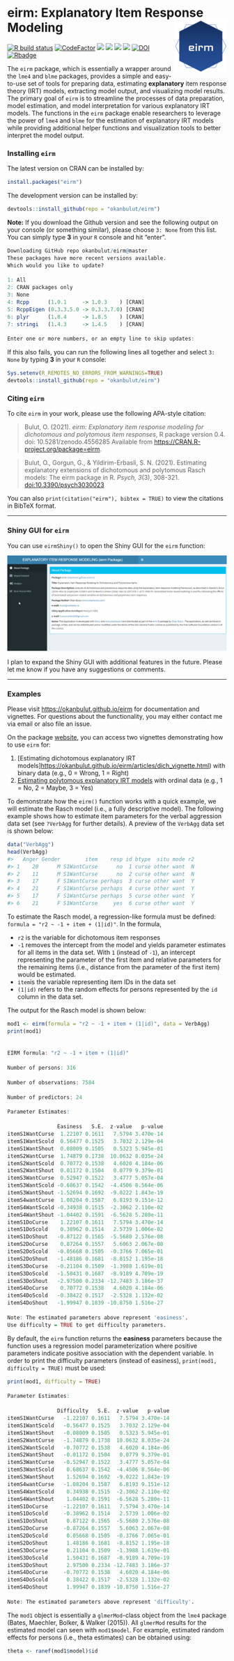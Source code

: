 
<!-- README.md is generated from README.Rmd. Please edit that file -->

# eirm: Explanatory Item Response Modeling <img src="man/figures/eirm_logo.png" align="right" width="120" />

[![R build
status](https://github.com/okanbulut/eirm/workflows/R-CMD-check/badge.svg)](https://github.com/okanbulut/eirm/actions)
[![CodeFactor](https://www.codefactor.io/repository/github/okanbulut/eirm/badge)](https://www.codefactor.io/repository/github/okanbulut/eirm)
[![](https://www.r-pkg.org/badges/version/eirm?color=orange)](https://cran.r-project.org/package=eirm)
[![](https://img.shields.io/badge/devel%20version-0.6-yellow.svg)](https://github.com/okanbulut/eirm)
[![](http://cranlogs.r-pkg.org/badges/grand-total/eirm?color=blue)](https://cran.r-project.org/package=eirm)
[![](http://cranlogs.r-pkg.org/badges/eirm)](https://cranlogs.r-pkg.org/)
[![DOI](https://zenodo.org/badge/DOI/10.5281/zenodo.4556285.svg)](https://doi.org/10.5281/zenodo.4556285)
[![Rbadge](https://img.shields.io/badge/Build%20with-♥%20and%20R-red)](https://github.com/okanbulut/eirm)

The `eirm` package, which is essentially a wrapper around the `lme4` and
`blme` packages, provides a simple and easy-to-use set of tools for
preparing data, estimating **explanatory** item response theory (IRT)
models, extracting model output, and visualizing model results. The
primary goal of `eirm` is to streamline the processes of data
preparation, model estimation, and model interpretation for various
explanatory IRT models. The functions in the `eirm` package enable
researchers to leverage the power of `lme4` and `blme` for the
estimation of explanatory IRT models while providing additional helper
functions and visualization tools to better interpret the model output.

### Installing `eirm`

The latest version on CRAN can be installed by:

``` r
install.packages("eirm")
```

The development version can be installed by:

``` r
devtools::install_github(repo = "okanbulut/eirm")
```

**Note:** If you download the Github version and see the following
output on your console (or something similar), please choose `3: None`
from this list. You can simply type **3** in your `R` console and hit
“enter”.

``` r
Downloading GitHub repo okanbulut/eirm@master
These packages have more recent versions available.
Which would you like to update?

1: All                                      
2: CRAN packages only                       
3: None                                     
4: Rcpp      (1.0.1     -> 1.0.3    ) [CRAN]
5: RcppEigen (0.3.3.5.0 -> 0.3.3.7.0) [CRAN]
6: plyr      (1.8.4     -> 1.8.5    ) [CRAN]
7: stringi   (1.4.3     -> 1.4.5    ) [CRAN]

Enter one or more numbers, or an empty line to skip updates:
```

If this also fails, you can run the following lines all together and
select `3: None` by typing **3** in your `R` console:

``` r
Sys.setenv(R_REMOTES_NO_ERRORS_FROM_WARNINGS=TRUE)
devtools::install_github(repo = "okanbulut/eirm")
```

### Citing `eirm`

To cite `eirm` in your work, please use the following APA-style
citation:

> Bulut, O. (2021). *eirm: Explanatory item response modeling for
> dichotomous and polytomous item responses*, R package version 0.4.
> doi: 10.5281/zenodo.4556285 Available from
> <https://CRAN.R-project.org/package=eirm>.

> Bulut, O., Gorgun, G., & Yildirim-Erbasli, S. N. (2021). Estimating
> explanatory extensions of dichotomous and polytomous Rasch models: The
> eirm package in R. *Psych, 3*(3), 308-321. <doi:10.3390/psych3030023>

You can also `print(citation("eirm"), bibtex = TRUE)` to view the
citations in BibTeX format.

------------------------------------------------------------------------

### Shiny GUI for `eirm`

You can use `eirmShiny()` to open the Shiny GUI for the `eirm` function:

![](man/figures/eirmGIF.gif)

I plan to expand the Shiny GUI with additional features in the future.
Please let me know if you have any suggestions or comments.

------------------------------------------------------------------------

### Examples

Please visit <https://okanbulut.github.io/eirm> for documentation and
vignettes. For questions about the functionality, you may either contact
me via email or also file an issue.

On the package [website](https://okanbulut.github.io/eirm), you can
access two vignettes demonstrating how to use `eirm` for:

1.  \[Estimating dichotomous explanatory IRT
    models\]<https://okanbulut.github.io/eirm/articles/dich_vignette.html>)
    with binary data (e.g., 0 = Wrong, 1 = Right)
2.  [Estimating polytomous explanatory IRT
    models](https://okanbulut.github.io/eirm/articles/poly_vignette.html)
    with ordinal data (e.g., 1 = No, 2 = Maybe, 3 = Yes)

To demonstrate how the `eirm()` function works with a quick example, we
will estimate the Rasch model (i.e., a fully descriptive model). The
following example shows how to estimate item parameters for the verbal
aggression data set (see `?VerbAgg` for further details). A preview of
the `VerbAgg` data set is shown below:

``` r
data("VerbAgg")
head(VerbAgg)
#>   Anger Gender        item    resp id btype  situ mode r2
#> 1    20      M S1WantCurse      no  1 curse other want  N
#> 2    11      M S1WantCurse      no  2 curse other want  N
#> 3    17      F S1WantCurse perhaps  3 curse other want  Y
#> 4    21      F S1WantCurse perhaps  4 curse other want  Y
#> 5    17      F S1WantCurse perhaps  5 curse other want  Y
#> 6    21      F S1WantCurse     yes  6 curse other want  Y
```

To estimate the Rasch model, a regression-like formula must be defined:
`formula = "r2 ~ -1 + item + (1|id)"`. In the formula,

-   `r2` is the variable for dichotomous item responses
-   `-1` removes the intercept from the model and yields parameter
    estimates for all items in the data set. With `1` (instead of `-1`),
    an intercept representing the parameter of the first item and
    relative parameters for the remaining items (i.e., distance from the
    parameter of the first item) would be estimated.
-   `item`is the variable representing item IDs in the data set
-   `(1|id)` refers to the random effects for persons represented by the
    `id` column in the data set.

The output for the Rasch model is shown below:

``` r
mod1 <- eirm(formula = "r2 ~ -1 + item + (1|id)", data = VerbAgg)
print(mod1)


EIRM formula: "r2 ~ -1 + item + (1|id)" 

Number of persons: 316 

Number of observations: 7584 

Number of predictors: 24 

Parameter Estimates:

                Easiness   S.E.  z-value   p-value
itemS1WantCurse  1.22107 0.1611   7.5794 3.470e-14
itemS1WantScold  0.56477 0.1525   3.7032 2.129e-04
itemS1WantShout  0.08009 0.1505   0.5323 5.945e-01
itemS2WantCurse  1.74879 0.1738  10.0632 8.035e-24
itemS2WantScold  0.70772 0.1538   4.6020 4.184e-06
itemS2WantShout  0.01172 0.1504   0.0779 9.379e-01
itemS3WantCurse  0.52947 0.1522   3.4777 5.057e-04
itemS3WantScold -0.68637 0.1542  -4.4506 8.564e-06
itemS3WantShout -1.52694 0.1692  -9.0222 1.843e-19
itemS4wantCurse  1.08204 0.1587   6.8193 9.151e-12
itemS4WantScold -0.34938 0.1515  -2.3062 2.110e-02
itemS4WantShout -1.04402 0.1591  -6.5628 5.280e-11
itemS1DoCurse    1.22107 0.1611   7.5794 3.470e-14
itemS1DoScold    0.38962 0.1514   2.5739 1.006e-02
itemS1DoShout   -0.87122 0.1565  -5.5680 2.576e-08
itemS2DoCurse    0.87264 0.1557   5.6063 2.067e-08
itemS2DoScold   -0.05668 0.1505  -0.3766 7.065e-01
itemS2DoShout   -1.48186 0.1681  -8.8152 1.195e-18
itemS3DoCurse   -0.21104 0.1509  -1.3988 1.619e-01
itemS3DoScold   -1.50431 0.1687  -8.9189 4.709e-19
itemS3DoShout   -2.97500 0.2334 -12.7483 3.186e-37
itemS4DoCurse    0.70772 0.1538   4.6020 4.184e-06
itemS4DoScold   -0.38422 0.1517  -2.5328 1.132e-02
itemS4DoShout   -1.99947 0.1839 -10.8750 1.516e-27

Note: The estimated parameters above represent 'easiness'.
Use difficulty = TRUE to get difficulty parameters.
```

By default, the `eirm` function returns the **easiness** parameters
because the function uses a regression model parameterization where
positive parameters indicate positive association with the dependent
variable. In order to print the difficulty parameters (instead of
easiness), `print(mod1, difficulty = TRUE)` must be used:

``` r
print(mod1, difficulty = TRUE)

Parameter Estimates:

                Difficulty   S.E.  z-value   p-value
itemS1WantCurse   -1.22107 0.1611   7.5794 3.470e-14
itemS1WantScold   -0.56477 0.1525   3.7032 2.129e-04
itemS1WantShout   -0.08009 0.1505   0.5323 5.945e-01
itemS2WantCurse   -1.74879 0.1738  10.0632 8.035e-24
itemS2WantScold   -0.70772 0.1538   4.6020 4.184e-06
itemS2WantShout   -0.01172 0.1504   0.0779 9.379e-01
itemS3WantCurse   -0.52947 0.1522   3.4777 5.057e-04
itemS3WantScold    0.68637 0.1542  -4.4506 8.564e-06
itemS3WantShout    1.52694 0.1692  -9.0222 1.843e-19
itemS4wantCurse   -1.08204 0.1587   6.8193 9.151e-12
itemS4WantScold    0.34938 0.1515  -2.3062 2.110e-02
itemS4WantShout    1.04402 0.1591  -6.5628 5.280e-11
itemS1DoCurse     -1.22107 0.1611   7.5794 3.470e-14
itemS1DoScold     -0.38962 0.1514   2.5739 1.006e-02
itemS1DoShout      0.87122 0.1565  -5.5680 2.576e-08
itemS2DoCurse     -0.87264 0.1557   5.6063 2.067e-08
itemS2DoScold      0.05668 0.1505  -0.3766 7.065e-01
itemS2DoShout      1.48186 0.1681  -8.8152 1.195e-18
itemS3DoCurse      0.21104 0.1509  -1.3988 1.619e-01
itemS3DoScold      1.50431 0.1687  -8.9189 4.709e-19
itemS3DoShout      2.97500 0.2334 -12.7483 3.186e-37
itemS4DoCurse     -0.70772 0.1538   4.6020 4.184e-06
itemS4DoScold      0.38422 0.1517  -2.5328 1.132e-02
itemS4DoShout      1.99947 0.1839 -10.8750 1.516e-27

Note: The estimated parameters above represent 'difficulty'.
```

The `mod1` object is essentially a `glmerMod`-class object from the
`lme4` package (Bates, Maechler, Bolker, & Walker (2015)). All
`glmerMod` results for the estimated model can seen with `mod1$model`.
For example, estimated random effects for persons (i.e., theta
estimates) can be obtained using:

``` r
theta <- ranef(mod1$model)$id
```
